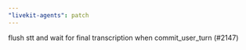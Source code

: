 ```yaml
---
"livekit-agents": patch
---
```


flush stt and wait for final transcription when commit_user_turn (#2147)
